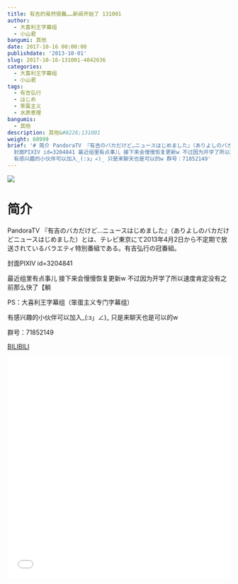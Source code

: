 ```yaml
---
title: 有吉的虽然很蠢……新闻开始了 131001
author:
  - 大喜利王字幕组
  - 小山君
bangumi: 其他
date: 2017-10-16 00:00:00
publishdate: '2013-10-01'
slug: 2017-10-16-131001-4042636
categories:
  - 大喜利王字幕组
  - 小山君
tags:
  - 有吉弘行
  - はじめ
  - 笨蛋主义
  - 水原恵理
bangumis:
  - 其他
description: 其他&#8226;131001
weight: 68999
brief: '# 简介 PandoraTV 『有吉のバカだけど…ニュースはじめました』（ありよしのバカだけどニュースはじめました）とは、テレビ東京にて2013年4月2日から不定期で放送されているバラエティ特別番組である。有吉弘行の冠番組。
  封面PIXIV id=3204841 最近组里有点事儿 接下来会慢慢恢复更新w 不过因为开学了所以速度肯定没有之前那么快了【躺 PS：大喜利王字幕组（笨蛋主义专门字幕组）
  有感兴趣的小伙伴可以加入_(:з」∠)_ 只是来聊天也是可以的w 群号：71852149'
---
```


![](https://i.imgur.com/HzExGaA.jpg)

# 简介  
PandoraTV 『有吉のバカだけど…ニュースはじめました』（ありよしのバカだけどニュースはじめました）とは、テレビ東京にて2013年4月2日から不定期で放送されているバラエティ特別番組である。有吉弘行の冠番組。


封面PIXIV id=3204841


最近组里有点事儿 接下来会慢慢恢复更新w 不过因为开学了所以速度肯定没有之前那么快了【躺


PS：大喜利王字幕组（笨蛋主义专门字幕组） 


有感兴趣的小伙伴可以加入_(:з」∠)_  只是来聊天也是可以的w


群号：71852149

  [BILIBILI](https://www.bilibili.com/video/av4042636/)


<div class="vcontainer">  <iframe class='video' src="//www.bilibili.com/blackboard/player.html?aid=4042636" width="100%" height="500" frameborder="0" allowfullscreen="allowfullscreen"></iframe></div>
